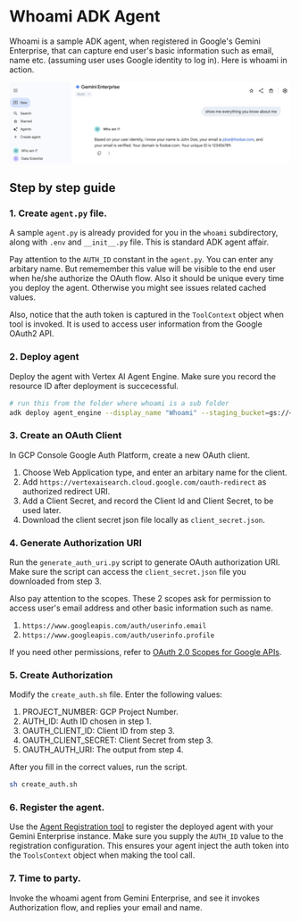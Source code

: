 # Whoami ADK Agent 

Whoami is a sample ADK agent, when registered in Google's Gemini Enterprise, that can capture end user's basic information such as email, name etc. (assuming user uses Google identity to log in). Here is whoami in action.

![whoami screenshot](imgs/whoami.png)

## Step by step guide

### 1. Create `agent.py` file.

A sample `agent.py` is already provided for you in the `whoami` subdirectory, along with `.env` and `__init__.py` file. This is standard ADK agent affair. 

Pay attention to the `AUTH_ID` constant in the `agent.py`. You can enter any arbitary name. But rememember this value will be visible to the end user when he/she authorize the OAuth flow. Also it should be unique every time you deploy the agent. Otherwise you might see issues related cached values.

Also, notice that the auth token is captured in the `ToolContext` object when tool is invoked. It is used to access user information from the Google OAuth2 API.

### 2. Deploy agent
Deploy the agent with Vertex AI Agent Engine. Make sure you record the resource ID after deployment is succecessful.

```sh
# run this from the folder where whoami is a sub folder
adk deploy agent_engine --display_name "Whoami" --staging_bucket=gs://<staging_bucker> whoami
```

### 3. Create an OAuth Client

In GCP Console Google Auth Platform, create a new OAuth client. 
1. Choose Web Application type, and enter an arbitary name for the client.
2. Add `https://vertexaisearch.cloud.google.com/oauth-redirect` as authorized redirect URI. 
3. Add a Client Secret, and record the Client Id and Client Secret, to be used later. 
4. Download the client secret json file locally as `client_secret.json`. 

### 4. Generate Authorization URI

Run the `generate_auth_uri.py` script to generate OAuth authorization URI. Make sure the script can access the `client_secret.json` file you downloaded from step 3. 

Also pay attention to the scopes. These 2 scopes ask for permission to access user's email address and other basic information such as name. 
1. `https://www.googleapis.com/auth/userinfo.email`
2. `https://www.googleapis.com/auth/userinfo.profile`

If you need other permissions, refer to [OAuth 2.0 Scopes for Google APIs](https://developers.google.com/identity/protocols/oauth2/scopes).

### 5. Create Authorization

Modify the `create_auth.sh` file. Enter the following values:
1. PROJECT_NUMBER: GCP Project Number.
2. AUTH_ID: Auth ID chosen in step 1.
3. OAUTH_CLIENT_ID: Client ID from step 3.
4. OAUTH_CLIENT_SECRET: Client Secret from step 3.
5. OAUTH_AUTH_URI: The output from step 4.

After you fill in the correct values, run the script.

```sh
sh create_auth.sh
```

### 6. Register the agent.

Use the [Agent Registration tool](https://github.com/VeerMuchandi/agent_registration_tool) to register the deployed agent with your Gemini Enterprise instance. Make sure you supply the `AUTH_ID` value to the registration configuration. This ensures your agent inject the auth token into the `ToolsContext` object when making the tool call.

### 7. Time to party.

Invoke the whoami agent from Gemini Enterprise, and see it invokes Authorization flow, and replies your email and name.